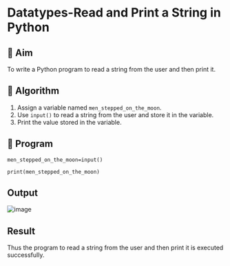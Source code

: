 # Datatypes-Read and Print a String in Python

## 🎯 Aim
To write a Python program to read a string from the user and then print it.

## 🧠 Algorithm
1. Assign a variable named `men_stepped_on_the_moon`.
2. Use `input()` to read a string from the user and store it in the variable.
3. Print the value stored in the variable.

## 🧾 Program
```
men_stepped_on_the_moon=input()

print(men_stepped_on_the_moon)

```
## Output

![image](https://github.com/user-attachments/assets/d43d45b5-af31-4beb-9c7a-cf224cfb33e5)

## Result

Thus the program to read a string from the user and then print it is executed successfully.

